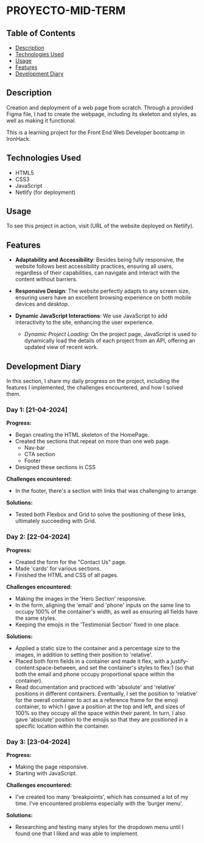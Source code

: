 # PROYECTO-MID-TERM


## Table of Contents
- [Description](#description)
- [Technologies Used](#technologies-used)
- [Usage](#usage)
- [Features](#features)
- [Development Diary](#development-diary)


## Description

Creation and deployment of a web page from scratch. Through a provided Figma file, I had to create the webpage, including its skeleton and styles, as well as making it functional.

This is a learning project for the Front End Web Developer bootcamp in IronHack.

## Technologies Used

- HTML5
- CSS3
- JavaScript
- Netlify (for deployment)

## Usage

To see this project in action, visit (URL of the website deployed on Netlify).

## Features

- **Adaptability and Accessibility**: Besides being fully responsive, the website follows best accessibility practices, ensuring all users, regardless of their capabilities, can navigate and interact with the content without barriers.

- **Responsive Design**: The website perfectly adapts to any screen size, ensuring users have an excellent browsing experience on both mobile devices and desktop.

- **Dynamic JavaScript Interactions**: We use JavaScript to add interactivity to the site, enhancing the user experience.
    - *Dynamic Project Loading*: On the project page, JavaScript is used to dynamically load the details of each project from an API, offering an updated view of recent work.

## Development Diary

In this section, I share my daily progress on the project, including the features I implemented, the challenges encountered, and how I solved them.

### Day 1: [21-04-2024]

**Progress:**
- Began creating the HTML skeleton of the HomePage.
- Created the sections that repeat on more than one web page.
    - Nav-bar
    - CTA section
    - Footer
- Designed these sections in CSS

**Challenges encountered:**
- In the footer, there's a section with links that was challenging to arrange.

**Solutions:**
- Tested both Flexbox and Grid to solve the positioning of these links, ultimately succeeding with Grid.

### Day 2: [22-04-2024]

**Progress:**

- Created the form for the "Contact Us" page.
- Made 'cards' for various sections.
- Finished the HTML and CSS of all pages.

**Challenges encountered:**
- Making the images in the 'Hero Section' responsive.
- In the form, aligning the 'email' and 'phone' inputs on the same line to occupy 100% of the container's width, as well as ensuring all fields have the same styles.
- Keeping the emojis in the 'Testimonial Section' fixed in one place.

**Solutions:**
- Applied a static size to the container and a percentage size to the images, in addition to setting their position to 'relative'.
- Placed both form fields in a container and made it flex, with a justify-content:space-between, and set the container's styles to flex:1 (so that both the email and phone occupy proportional space within the container).
- Read documentation and practiced with 'absolute' and 'relative' positions in different containers. Eventually, I set the position to 'relative' for the overall container to act as a reference frame for the emoji container, to which I gave a position at the top and left, and sizes of 100% so they occupy all the space within their parent. In turn, I also gave 'absolute' position to the emojis so that they are positioned in a specific location within the container.

### Day 3: [23-04-2024]

**Progress:**
- Making the page responsive.
- Starting with JavaScript.

**Challenges encountered:**
- I've created too many 'breakpoints', which has consumed a lot of my time. I've encountered problems especially with the 'burger menu'.

**Solutions:**
- Researching and testing many styles for the dropdown menu until I found one that I liked and was able to implement.